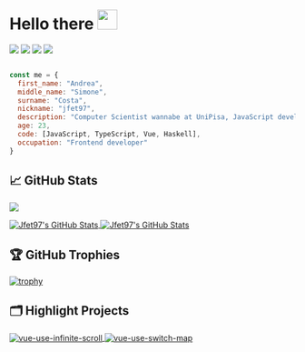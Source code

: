 # Hello there <img src="https://media.giphy.com/media/hvRJCLFzcasrR4ia7z/giphy.gif" width="35px">

![](https://img.shields.io/static/v1?label=JavaScript&message=%E2%9D%A4&color=yellow)
![](https://img.shields.io/static/v1?label=TypeScript&message=%E2%9D%A4&color=blue)
![](https://img.shields.io/static/v1?label=Vue&message=%E2%9D%A4&color=41B883)
![](https://img.shields.io/static/v1?label=Functional%20Programming&message=%E2%9D%A4&color=c4451d)

```js

const me = {
  first_name: "Andrea",
  middle_name: "Simone",
  surname: "Costa",
  nickname: "jfet97",
  description: "Computer Scientist wannabe at UniPisa, JavaScript developer for the rest of the time",
  age: 23,
  code: [JavaScript, TypeScript, Vue, Haskell],
  occupation: "Frontend developer"
}

```

## &#x1f4c8; GitHub Stats

![](https://gitwar.herokuapp.com/badge?username=jfet97)

<a href="https://github.com/jfet97/jfet97">
  <img align="center" src="https://github-readme-stats.vercel.app/api/top-langs/?username=jfet97&hide=c%2B%2B,c,html&title_color=6aa6f8&text_color=8a919a&icon_color=6aa6f8&bg_color=0e1116" alt="Jfet97's GitHub Stats" />
</a>

<a href="https://github.com/jfet97/jfet97">
  <img align="center" src="https://github-readme-stats.vercel.app/api?username=jfet97&show_icons=true&line_height=27&count_private=true&title_color=6aa6f8&text_color=8a919a&icon_color=6aa6f8&bg_color=0e1116" alt="Jfet97's GitHub Stats" />
</a>

## 🏆 GitHub Trophies

[![trophy](https://github-profile-trophy.vercel.app/?username=jfet97&theme=nord)](https://github.com/ryo-ma/github-profile-trophy)


## 🗂️ Highlight Projects

<a href="https://github.com/jfet97/vue-use-infinite-scroll">
  <img align="center" src="https://github-readme-stats.vercel.app/api/pin/?username=jfet97&repo=vue-use-infinite-scroll&show_icons=true&line_height=27&title_color=6aa6f8&text_color=8a919a&icon_color=6aa6f8&bg_color=0e1116" alt="vue-use-infinite-scroll" />
</a>

<a href="https://github.com/jfet97/vue-use-switch-map">
  <img align="center" src="https://github-readme-stats.vercel.app/api/pin/?username=jfet97&repo=vue-use-switch-map&show_icons=true&line_height=27&title_color=6aa6f8&text_color=8a919a&icon_color=6aa6f8&bg_color=0e1116" alt="vue-use-switch-map" />
</a>
